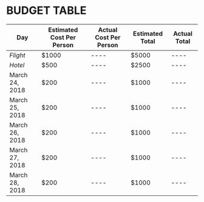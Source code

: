 # BUDGET TABLE

Day | Estimated Cost Per Person | Actual Cost Per Person | Estimated Total | Actual Total
----|---------------------------|------------------------|-----------------|-------------
*Flight* | $1000 |---- | $5000| ----
*Hotel*|$500|----| $2500 | ----
March 24, 2018| $200| ---- | $1000 | ----
March 25, 2018| $200| ---- | $1000 | ----
March 26, 2018| $200| ---- | $1000 | ----
March 27, 2018| $200| ---- | $1000 | ----
March 28, 2018| $200| ---- | $1000 | ----

